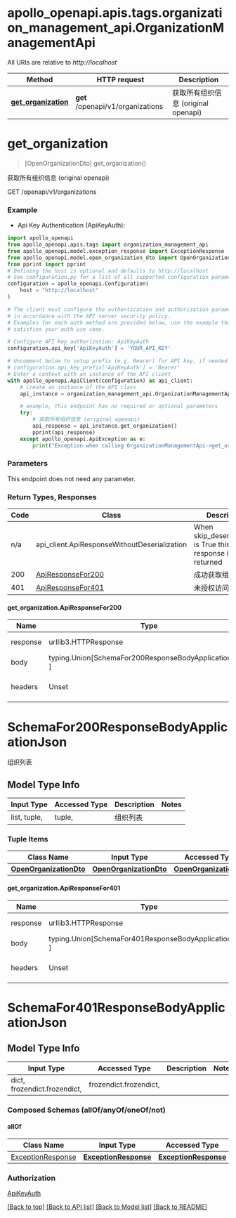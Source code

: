 <a id="__pageTop"></a>
# apollo_openapi.apis.tags.organization_management_api.OrganizationManagementApi

All URIs are relative to *http://localhost*

Method | HTTP request | Description
------------- | ------------- | -------------
[**get_organization**](#get_organization) | **get** /openapi/v1/organizations | 获取所有组织信息 (original openapi)

# **get_organization**
<a id="get_organization"></a>
> [OpenOrganizationDto] get_organization()

获取所有组织信息 (original openapi)

GET /openapi/v1/organizations

### Example

* Api Key Authentication (ApiKeyAuth):
```python
import apollo_openapi
from apollo_openapi.apis.tags import organization_management_api
from apollo_openapi.model.exception_response import ExceptionResponse
from apollo_openapi.model.open_organization_dto import OpenOrganizationDto
from pprint import pprint
# Defining the host is optional and defaults to http://localhost
# See configuration.py for a list of all supported configuration parameters.
configuration = apollo_openapi.Configuration(
    host = "http://localhost"
)

# The client must configure the authentication and authorization parameters
# in accordance with the API server security policy.
# Examples for each auth method are provided below, use the example that
# satisfies your auth use case.

# Configure API key authorization: ApiKeyAuth
configuration.api_key['ApiKeyAuth'] = 'YOUR_API_KEY'

# Uncomment below to setup prefix (e.g. Bearer) for API key, if needed
# configuration.api_key_prefix['ApiKeyAuth'] = 'Bearer'
# Enter a context with an instance of the API client
with apollo_openapi.ApiClient(configuration) as api_client:
    # Create an instance of the API class
    api_instance = organization_management_api.OrganizationManagementApi(api_client)

    # example, this endpoint has no required or optional parameters
    try:
        # 获取所有组织信息 (original openapi)
        api_response = api_instance.get_organization()
        pprint(api_response)
    except apollo_openapi.ApiException as e:
        print("Exception when calling OrganizationManagementApi->get_organization: %s\n" % e)
```
### Parameters
This endpoint does not need any parameter.

### Return Types, Responses

Code | Class | Description
------------- | ------------- | -------------
n/a | api_client.ApiResponseWithoutDeserialization | When skip_deserialization is True this response is returned
200 | [ApiResponseFor200](#get_organization.ApiResponseFor200) | 成功获取组织列表
401 | [ApiResponseFor401](#get_organization.ApiResponseFor401) | 未授权访问

#### get_organization.ApiResponseFor200
Name | Type | Description  | Notes
------------- | ------------- | ------------- | -------------
response | urllib3.HTTPResponse | Raw response |
body | typing.Union[SchemaFor200ResponseBodyApplicationJson, ] |  |
headers | Unset | headers were not defined |

# SchemaFor200ResponseBodyApplicationJson

组织列表

## Model Type Info
Input Type | Accessed Type | Description | Notes
------------ | ------------- | ------------- | -------------
list, tuple,  | tuple,  | 组织列表 |

### Tuple Items
Class Name | Input Type | Accessed Type | Description | Notes
------------- | ------------- | ------------- | ------------- | -------------
[**OpenOrganizationDto**]({{complexTypePrefix}}OpenOrganizationDto.md) | [**OpenOrganizationDto**]({{complexTypePrefix}}OpenOrganizationDto.md) | [**OpenOrganizationDto**]({{complexTypePrefix}}OpenOrganizationDto.md) |  |

#### get_organization.ApiResponseFor401
Name | Type | Description  | Notes
------------- | ------------- | ------------- | -------------
response | urllib3.HTTPResponse | Raw response |
body | typing.Union[SchemaFor401ResponseBodyApplicationJson, ] |  |
headers | Unset | headers were not defined |

# SchemaFor401ResponseBodyApplicationJson

## Model Type Info
Input Type | Accessed Type | Description | Notes
------------ | ------------- | ------------- | -------------
dict, frozendict.frozendict,  | frozendict.frozendict,  |  |

### Composed Schemas (allOf/anyOf/oneOf/not)
#### allOf
Class Name | Input Type | Accessed Type | Description | Notes
------------- | ------------- | ------------- | ------------- | -------------
[ExceptionResponse]({{complexTypePrefix}}ExceptionResponse.md) | [**ExceptionResponse**]({{complexTypePrefix}}ExceptionResponse.md) | [**ExceptionResponse**]({{complexTypePrefix}}ExceptionResponse.md) |  |

### Authorization

[ApiKeyAuth](../../../README.md#ApiKeyAuth)

[[Back to top]](#__pageTop) [[Back to API list]](../../../README.md#documentation-for-api-endpoints) [[Back to Model list]](../../../README.md#documentation-for-models) [[Back to README]](../../../README.md)
